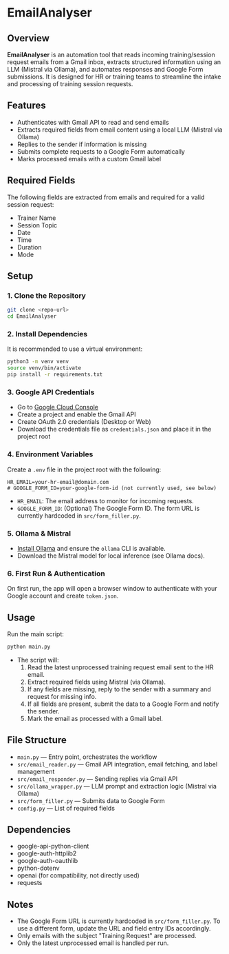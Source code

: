# EmailAnalyser

## Overview

**EmailAnalyser** is an automation tool that reads incoming training/session request emails from a Gmail inbox, extracts structured information using an LLM (Mistral via Ollama), and automates responses and Google Form submissions. It is designed for HR or training teams to streamline the intake and processing of training session requests.

## Features
- Authenticates with Gmail API to read and send emails
- Extracts required fields from email content using a local LLM (Mistral via Ollama)
- Replies to the sender if information is missing
- Submits complete requests to a Google Form automatically
- Marks processed emails with a custom Gmail label

## Required Fields
The following fields are extracted from emails and required for a valid session request:
- Trainer Name
- Session Topic
- Date
- Time
- Duration
- Mode

## Setup

### 1. Clone the Repository
```bash
git clone <repo-url>
cd EmailAnalyser
```

### 2. Install Dependencies
It is recommended to use a virtual environment:
```bash
python3 -m venv venv
source venv/bin/activate
pip install -r requirements.txt
```

### 3. Google API Credentials
- Go to [Google Cloud Console](https://console.cloud.google.com/)
- Create a project and enable the Gmail API
- Create OAuth 2.0 credentials (Desktop or Web)
- Download the credentials file as `credentials.json` and place it in the project root

### 4. Environment Variables
Create a `.env` file in the project root with the following:
```
HR_EMAIL=your-hr-email@domain.com
# GOOGLE_FORM_ID=your-google-form-id (not currently used, see below)
```
- `HR_EMAIL`: The email address to monitor for incoming requests.
- `GOOGLE_FORM_ID`: (Optional) The Google Form ID. The form URL is currently hardcoded in `src/form_filler.py`.

### 5. Ollama & Mistral
- [Install Ollama](https://ollama.com/) and ensure the `ollama` CLI is available.
- Download the Mistral model for local inference (see Ollama docs).

### 6. First Run & Authentication
On first run, the app will open a browser window to authenticate with your Google account and create `token.json`.

## Usage

Run the main script:
```bash
python main.py
```

- The script will:
  1. Read the latest unprocessed training request email sent to the HR email.
  2. Extract required fields using Mistral (via Ollama).
  3. If any fields are missing, reply to the sender with a summary and request for missing info.
  4. If all fields are present, submit the data to a Google Form and notify the sender.
  5. Mark the email as processed with a Gmail label.

## File Structure
- `main.py` — Entry point, orchestrates the workflow
- `src/email_reader.py` — Gmail API integration, email fetching, and label management
- `src/email_responder.py` — Sending replies via Gmail API
- `src/ollama_wrapper.py` — LLM prompt and extraction logic (Mistral via Ollama)
- `src/form_filler.py` — Submits data to Google Form
- `config.py` — List of required fields

## Dependencies
- google-api-python-client
- google-auth-httplib2
- google-auth-oauthlib
- python-dotenv
- openai (for compatibility, not directly used)
- requests

## Notes
- The Google Form URL is currently hardcoded in `src/form_filler.py`. To use a different form, update the URL and field entry IDs accordingly.
- Only emails with the subject "Training Request" are processed.
- Only the latest unprocessed email is handled per run.

